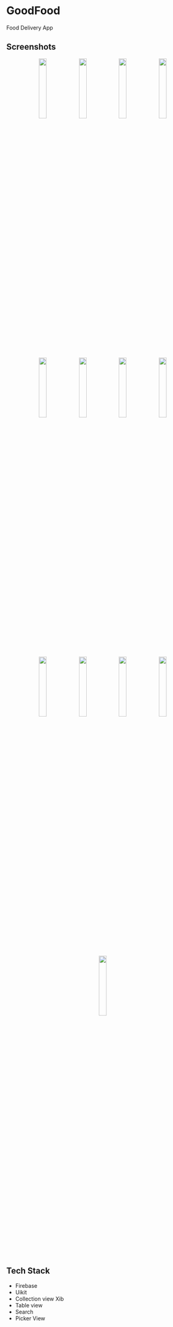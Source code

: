 # GoodFood
Food Delivery App

## Screenshots

<p align="center">
<img src="https://user-images.githubusercontent.com/76595188/209577297-779e4e02-30e7-4c03-b787-c59659e3f14f.png" width="20%" />  
<img src="https://user-images.githubusercontent.com/76595188/209577542-78678204-cc4f-4f80-af92-fcdb39e8ff8a.png" width="20%" />  
<img src="https://user-images.githubusercontent.com/76595188/209577541-c3741fb3-1714-44ac-9448-2b7f48d31fbb.png" width="20%" />  
<img src="https://user-images.githubusercontent.com/76595188/209577540-83f73a5e-805a-432b-98f2-fd7722ec44ce.png" width="20%" /> 
<img src="https://user-images.githubusercontent.com/76595188/209577537-3d1dd7e7-3a04-453b-b956-97e8e76dc305.png" width="20%" /> 
<img src="https://user-images.githubusercontent.com/76595188/209577535-d940e1ea-73d6-4620-8640-604f3fd8e991.png" width="20%" />  
<img src="https://user-images.githubusercontent.com/76595188/209577534-730007d5-fb08-4651-9f6c-33fe027b1d25.png" width="20%" />  
<img src="https://user-images.githubusercontent.com/76595188/209577521-59119e14-fa80-430c-8cee-2e20c6b79058.png" width="20%" />  
<img src="https://user-images.githubusercontent.com/76595188/209577525-421cb933-3317-4bb7-a8b1-8067c291566e.png" width="20%" />  
<img src="https://user-images.githubusercontent.com/76595188/209577528-3850381f-9aff-48d2-973e-88db8d1c63bf.png" width="20%" />  
<img src="https://user-images.githubusercontent.com/76595188/209577531-9ea0a373-5a1f-4a5f-abaf-fd524a01d361.png" width="20%" />  
<img src="https://user-images.githubusercontent.com/76595188/209577532-bc8d05f7-8e9b-4fa8-bfe2-7f6ee7752428.png" width="20%" />   
<img src="https://user-images.githubusercontent.com/76595188/209577526-b48c0717-d661-4775-8924-8c96b3c59daf.png" width="20%" />  

</p>



## Tech Stack
- Firebase
- Uikit
- Collection view Xib
- Table view 
- Search
- Picker View
